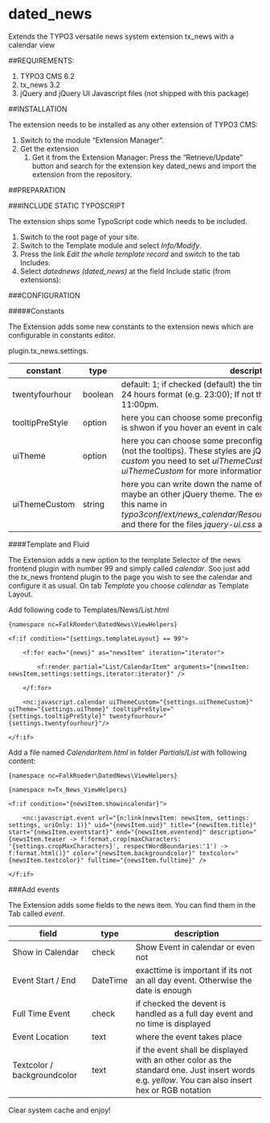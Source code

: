 # dated_news
Extends the TYPO3 versatile news system extension tx_news with a calendar view


##REQUIREMENTS:

1. TYPO3 CMS 6.2
2. tx_news 3.2
3. jQuery and jQuery UI Javascript files (not shipped with this package)


##INSTALLATION

The extension needs to be installed as any other extension of TYPO3 CMS:

1. Switch to the module “Extension Manager”.
2. Get the extension
	1. Get it from the Extension Manager: Press the “Retrieve/Update” button and search for the extension key dated_news and import the extension from the repository.

##PREPARATION 

###INCLUDE STATIC TYPOSCRIPT

The extension ships some TypoScript code which needs to be included.

1. Switch to the root page of your site.
2. Switch to the Template module and select *Info/Modify*.
3. Press the link *Edit the whole template record* and switch to the tab Includes.
4. Select *datednews (dated_news)* at the field Include static (from extensions):


###CONFIGURATION

#####Constants

The Extension adds some new constants to the extension news which are configurable in constants editor.

plugin.tx_news.settings.

constant | type | description
---------|------|--------------
twentyfourhour | boolean | default: 1; if checked (default) the time in calendar will be shown in 24 hours format (e.g. 23:00); If not the 23:00 is changing to 11:00pm.
tooltipPreStyle | option | here you can choose some preconfigured styles for the tooltip which is shwon if you hover an event in calendar.
uiTheme | option | here you can choose some preconfigured styles for the calendar (not the tooltips). These styles are jQuery Themes. For the option *custom* you need to set *uiThemeCustom* as well. Please see *uiThemeCustom* for more information.
uiThemeCustom | string | here you can write down the name of your own calendar theme, maybe an other jQuery theme. The extension looks for an folder with this name in *typo3conf/ext/news_calendar/Resources/Public/CSS/jqueryThemes/* and there for the files *jquery-ui.css* and *jquery-ui.theme.css* to load. 



####Template and Fluid

The Extension adds a new option to the template Selector of the news frontend plugin with number 99 and simply called *calendar*. Soo just add the tx_news frontend plugin to the page you wish to see the calendar and configure it as usual. On tab *Template* you choose *calendar* as Template Layout. 

Add following code to Templates/News/List.html

    {namespace nc=FalkRoeder\DatedNews\ViewHelpers}

    <f:if condition="{settings.templateLayout} == 99">  

        <f:for each="{news}" as="newsItem" iteration="iterator">

            <f:render partial="List/CalendarItem" arguments="{newsItem: newsItem,settings:settings,iterator:iterator}" />

        </f:for>

        <nc:javascript.calendar uiThemeCustom="{settings.uiThemeCustom}" uiTheme="{settings.uiTheme}" tooltipPreStyle="{settings.tooltipPreStyle}" twentyfourhour="{settings.twentyfourhour}"/>

    </f:if> 


Add a file named *CalendarItem.html* in folder *Partials/List* with following content:

    {namespace nc=FalkRoeder\DatedNews\ViewHelpers}

    {namespace n=Tx_News_ViewHelpers}

    <f:if condition="{newsItem.showincalendar}">

        <nc:javascript.event url="{n:link(newsItem: newsItem, settings: settings, uriOnly: 1)}" uid="{newsItem.uid}" title="{newsItem.title}" start="{newsItem.eventstart}" end="{newsItem.eventend}" description="{newsItem.teaser -> f:format.crop(maxCharacters: '{settings.cropMaxCharacters}', respectWordBoundaries:'1') -> f:format.html()}" color="{newsItem.backgroundcolor}" textcolor="{newsItem.textcolor}" fulltime="{newsItem.fulltime}" />

    </f:if>

###Add events

The Extension adds some fields to the news item. You can find them in the Tab called _event_.

field | type | description
---------|------|--------------
Show in Calendar | check | Show Event in calendar or even not
Event Start / End | DateTime | exacttime is important if its not an all day event. Otherwise the date is enough
Full Time Event | check |  if checked the devent is handled as a full day event and no time is displayed
Event Location | text | where the event takes place
Textcolor / backgroundcolor | text | if the event shall be displayed with an other color as the standard one. Just insert words e.g. _yellow_. You can also insert hex or RGB notation



Clear system cache and enjoy!